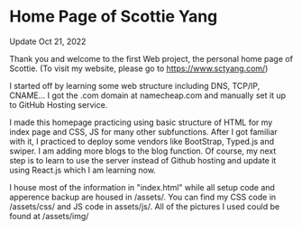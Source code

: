 # Home Page of Scottie Yang
Update Oct 21, 2022

Thank you and welcome to the first Web project, the personal home page of Scottie.
(To visit my website, please go to https://www.sctyang.com/)

I started off by learning some web structure including DNS, TCP/IP, CNAME... I got
the .com domain at namecheap.com and manually set it up to GitHub Hosting service.

I made this homepage practicing using basic structure of HTML for my index page and CSS, 
JS for many other subfunctions. After I got familiar with it, I practiced to deploy some vendors like 
BootStrap, Typed.js and swiper. I am adding more blogs to the blog function. Of course, my 
next step is to learn to use the server instead of Github hosting and update it using 
React.js which I am learning now.

I house most of the information in "index.html" while all setup code and apperence backup
are housed in /assets/. You can find my CSS code in /assets/css/ and JS code in assets/js/. 
All of the pictures I used could be found at /assets/img/
